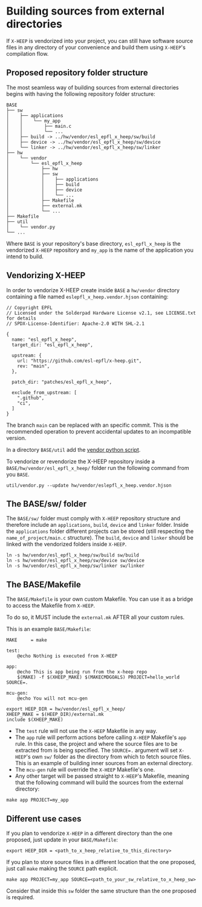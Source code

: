 # Building sources from external directories

If `X-HEEP` is vendorized into your project, you can still have software source files in any directory of your convenience and build them using `X-HEEP`'s compilation flow. 

## Proposed repository folder structure

The most seamless way of building sources from external directories begins with having the following repository folder structure:

    BASE
    ├── sw
    │    ├── applications
    │    │    └── my_app
    │    │        ├── main.c
    │    │        └── ...
    │    ├── build -> ../hw/vendor/esl_epfl_x_heep/sw/build
    │    ├── device -> ../hw/vendor/esl_epfl_x_heep/sw/device
    │    └── linker -> ../hw/vendor/esl_epfl_x_heep/sw/linker
    ├── hw
    │    └── vendor
    │        └── esl_epfl_x_heep
    │            ├── hw
    │            ├── sw
    │            │    ├── applications
    │            │    ├── build
    │            │    ├── device
    │            │    └── ...
    │            ├── Makefile
    │            ├── external.mk
    │            └── ...	
    ├── Makefile
    ├── util
    │    └── vendor.py
    └── ...
    
Where `BASE` is your repository's base directory, `esl_epfl_x_heep` is the vendorized `X-HEEP` repository and `my_app` is the name of the application you intend to build. 

## Vendorizing X-HEEP
In order to vendorize X-HEEP create inside `BASE` a `hw/vendor` directory containing a file named `eslepfl_x_heep.vendor.hjson` containing:
```
// Copyright EPFL
// Licensed under the Solderpad Hardware License v2.1, see LICENSE.txt for details
// SPDX-License-Identifier: Apache-2.0 WITH SHL-2.1

{
  name: "esl_epfl_x_heep",
  target_dir: "esl_epfl_x_heep",

  upstream: {
    url: "https://github.com/esl-epfl/x-heep.git",
    rev: "main",
  },

  patch_dir: "patches/esl_epfl_x_heep",

  exclude_from_upstream: [
    ".github",
    "ci",
  ]
}

```

The branch `main` can be replaced with an specific commit. This is the recommended operation to prevent accidental updates to an incompatible version. 

In a directory `BASE/util` add the [vendor python script](https://github.com/lowRISC/opentitan/blob/master/util/vendor.py). 

To vendorize or revendorize the X-HEEP repository inside a `BASE/hw/vendor/esl_epfl_x_heep/` folder run the following command from you `BASE`. 
```
util/vendor.py --update hw/vendor/eslepfl_x_heep.vendor.hjson 
```

## The BASE/sw/ folder

The `BASE/sw/` folder must comply with `X-HEEP` repository structure and therefore include an `applications`, `build`, `device` and `linker` folder.
Inside the `applications` folder different projects can be stored (still respecting the `name_of_project/main.c` structure). 
The `build`, `device` and `linker` should be linked with the vendorized folders inside `X-HEEP`.
```
ln -s hw/vendor/esl_epfl_x_heep/sw/build sw/build
ln -s hw/vendor/esl_epfl_x_heep/sw/device sw/device
ln -s hw/vendor/esl_epfl_x_heep/sw/linker sw/linker
```

## The BASE/Makefile
The `BASE/Makefile` is your own custom Makefile. You can use it as a bridge to access the Makefile from `X-HEEP`. 

To do so, it MUST include the `external.mk` AFTER all your custom rules. 

This is an example `BASE/Makefile`:
```
MAKE     = make

test:
    @echo Nothing is executed from X-HEEP

app:
    @echo This is app being run from the x-heep repo
    $(MAKE) -f $(XHEEP_MAKE) $(MAKECMDGOALS) PROJECT=hello_world SOURCE=.

mcu-gen: 
    @echo You will not mcu-gen

export HEEP_DIR = hw/vendor/esl_epfl_x_heep/
XHEEP_MAKE = $(HEEP_DIR)/external.mk
include $(XHEEP_MAKE)
```

* The `test` rule will not use the `X-HEEP` Makefile in any way.
* The `app` rule will perform actions before calling `X-HEEP` Makefile's `app` rule. In this case, the project and where the source files are to be extracted from is being specified. The `SOURCE=.` argument will set `X-HEEP`'s own `sw/` folder as the directory from which to fetch source files. This is an example of building inner sources from an external directory. 
* The `mcu-gen` rule will override the `X-HEEP` Makefile's one. 
* Any other target will be passed straight to `X-HEEP`'s Makefile, meaning that the following command will build the sources from the external directory:
```
make app PROJECT=my_app
```

## Different use cases
If you plan to vendorize `X-HEEP` in a different directory than the one proposed, just update in your `BASE/Makefile`:
```
export HEEP_DIR = <path_to_x_heep_relative_to_this_directory>
```

If you plan to store source files in a different location that the one proposed, just call `make` making the `SOURCE` path explicit. 
```
make app PROJECT=my_app SOURCE=<path_to_your_sw_relative_to_x_heep_sw>
```
Consider that inside this `sw` folder the same structure than the one proposed is required.  
